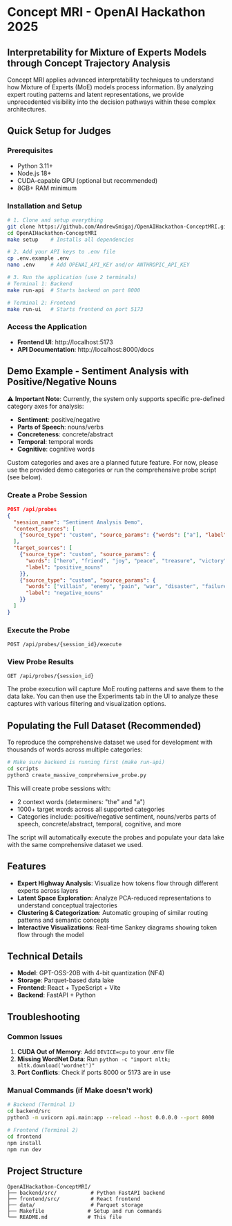 # Concept MRI - OpenAI Hackathon 2025

## Interpretability for Mixture of Experts Models through Concept Trajectory Analysis

Concept MRI applies advanced interpretability techniques to understand how Mixture of Experts (MoE) models process information. By analyzing expert routing patterns and latent representations, we provide unprecedented visibility into the decision pathways within these complex architectures.

## Quick Setup for Judges

### Prerequisites
- Python 3.11+
- Node.js 18+
- CUDA-capable GPU (optional but recommended)
- 8GB+ RAM minimum

### Installation and Setup

```bash
# 1. Clone and setup everything
git clone https://github.com/AndrewSmigaj/OpenAIHackathon-ConceptMRI.git
cd OpenAIHackathon-ConceptMRI
make setup    # Installs all dependencies

# 2. Add your API keys to .env file
cp .env.example .env
nano .env     # Add OPENAI_API_KEY and/or ANTHROPIC_API_KEY

# 3. Run the application (use 2 terminals)
# Terminal 1: Backend
make run-api  # Starts backend on port 8000

# Terminal 2: Frontend  
make run-ui   # Starts frontend on port 5173
```

### Access the Application
- **Frontend UI**: http://localhost:5173
- **API Documentation**: http://localhost:8000/docs

## Demo Example - Sentiment Analysis with Positive/Negative Nouns

⚠️ **Important Note**: Currently, the system only supports specific pre-defined category axes for analysis:
- **Sentiment**: positive/negative
- **Parts of Speech**: nouns/verbs
- **Concreteness**: concrete/abstract
- **Temporal**: temporal words
- **Cognitive**: cognitive words

Custom categories and axes are a planned future feature. For now, please use the provided demo categories or run the comprehensive probe script (see below).

### Create a Probe Session
```json
POST /api/probes
{
  "session_name": "Sentiment Analysis Demo",
  "context_sources": [
    {"source_type": "custom", "source_params": {"words": ["a"], "label": "determiner"}}
  ],
  "target_sources": [
    {"source_type": "custom", "source_params": {
      "words": ["hero", "friend", "joy", "peace", "treasure", "victory"],
      "label": "positive_nouns"
    }},
    {"source_type": "custom", "source_params": {
      "words": ["villain", "enemy", "pain", "war", "disaster", "failure"],
      "label": "negative_nouns"  
    }}
  ]
}
```

### Execute the Probe
```
POST /api/probes/{session_id}/execute
```

### View Probe Results
```
GET /api/probes/{session_id}
```

The probe execution will capture MoE routing patterns and save them to the data lake. You can then use the Experiments tab in the UI to analyze these captures with various filtering and visualization options.

## Populating the Full Dataset (Recommended)

To reproduce the comprehensive dataset we used for development with thousands of words across multiple categories:

```bash
# Make sure backend is running first (make run-api)
cd scripts
python3 create_massive_comprehensive_probe.py
```

This will create probe sessions with:
- 2 context words (determiners: "the" and "a")  
- 1000+ target words across all supported categories
- Categories include: positive/negative sentiment, nouns/verbs parts of speech, concrete/abstract, temporal, cognitive, and more

The script will automatically execute the probes and populate your data lake with the same comprehensive dataset we used.

## Features

- **Expert Highway Analysis**: Visualize how tokens flow through different experts across layers
- **Latent Space Exploration**: Analyze PCA-reduced representations to understand conceptual trajectories
- **Clustering & Categorization**: Automatic grouping of similar routing patterns and semantic concepts
- **Interactive Visualizations**: Real-time Sankey diagrams showing token flow through the model

## Technical Details

- **Model**: GPT-OSS-20B with 4-bit quantization (NF4)
- **Storage**: Parquet-based data lake
- **Frontend**: React + TypeScript + Vite
- **Backend**: FastAPI + Python

## Troubleshooting

### Common Issues

1. **CUDA Out of Memory**: Add `DEVICE=cpu` to your .env file
2. **Missing WordNet Data**: Run `python -c "import nltk; nltk.download('wordnet')"`
3. **Port Conflicts**: Check if ports 8000 or 5173 are in use

### Manual Commands (if Make doesn't work)

```bash
# Backend (Terminal 1)
cd backend/src
python3 -m uvicorn api.main:app --reload --host 0.0.0.0 --port 8000

# Frontend (Terminal 2)
cd frontend
npm install
npm run dev
```

## Project Structure

```
OpenAIHackathon-ConceptMRI/
├── backend/src/           # Python FastAPI backend
├── frontend/src/          # React frontend
├── data/                  # Parquet storage
├── Makefile              # Setup and run commands
└── README.md             # This file
```